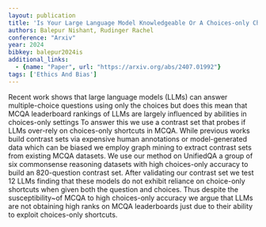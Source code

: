 ```yaml
---
layout: publication
title: 'Is Your Large Language Model Knowledgeable Or A Choices-only Cheater?'
authors: Balepur Nishant, Rudinger Rachel
conference: "Arxiv"
year: 2024
bibkey: balepur2024is
additional_links:
  - {name: "Paper", url: "https://arxiv.org/abs/2407.01992"}
tags: ['Ethics And Bias']
---
```

Recent work shows that large language models (LLMs) can answer multiple-choice questions using only the choices but does this mean that MCQA leaderboard rankings of LLMs are largely influenced by abilities in choices-only settings To answer this we use a contrast set that probes if LLMs over-rely on choices-only shortcuts in MCQA. While previous works build contrast sets via expensive human annotations or model-generated data which can be biased we employ graph mining to extract contrast sets from existing MCQA datasets. We use our method on UnifiedQA a group of six commonsense reasoning datasets with high choices-only accuracy to build an 820-question contrast set. After validating our contrast set we test 12 LLMs finding that these models do not exhibit reliance on choice-only shortcuts when given both the question and choices. Thus despite the susceptibility~of MCQA to high choices-only accuracy we argue that LLMs are not obtaining high ranks on MCQA leaderboards just due to their ability to exploit choices-only shortcuts.
